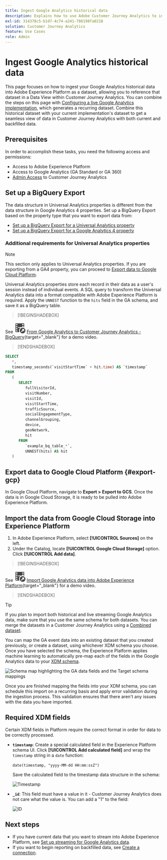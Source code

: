 ```yaml
---
title: Ingest Google Analytics historical data
description: Explains how to use Adobe Customer Journey Analytics to ingest your Google Analytics data into Adobe Experience Platform. 
exl-id: 314378c5-b1d7-4c74-a241-786198fa0218
solution: Customer Journey Analytics
feature: Use Cases
role: Admin
---
```


# Ingest Google Analytics historical data

This page focuses on how to ingest your Google Analytics historical data into Adobe Experience Platform as a dataset, allowing you to reference that dataset in a Data View within Customer Journey Analytics. You can combine the steps on this page with [Configuring a live Google Analytics implementation](streaming.md), which generates a recurring dataset. Combine this historical dataset with your current implementation's dataset to get a seamless view of data in Customer Journey Analytics with both current and backfilled data.

## Prerequisites

In order to accomplish these tasks, you need the following access and permissions:

* Access to Adobe Experience Platform
* Access to Google Analytics (GA Standard or GA 360)
* [Admin Access](/help/technotes/access-control.md) to Customer Journey Analytics

## Set up a BigQuery Export

The data structure in Universal Analytics properties is different from the data structure in Google Analytics 4 properties. Set up a BigQuery Export based on the property type that you want to export data from:

* [Set up a BigQuery Export for a Universal Analytics property](https://support.google.com/analytics/answer/3416092)
* [Set up a BigQuery Export for a Google Analytics 4 property](https://support.google.com/analytics/answer/9823238)

### Additional requirements for Universal Analytics properties

>[!NOTE]
>
>This section only applies to Universal Analytics properties. If you are exporting from a GA4 property, you can proceed to [Export data to Google Cloud Platform](#export-gcp).

Universal Analytics properties store each record in their data as a user's session instead of individual events. A SQL query to transform the Universal Analytics data into a format compatible with Adobe Experience Platform is required. Apply the `UNNEST` function to the `hits` field in the GA schema, and save it as a BigQuery table.


>[!BEGINSHADEBOX]

See ![VideoCheckedOut](/help/assets/icons/VideoCheckedOut.svg) [From Google Analytics to Customer Journey Analytics - BigQuery](https://video.tv.adobe.com/v/332634?quality=12&learn=on){target="_blank"} for a demo video.

>[!ENDSHADEBOX]


```sql
SELECT
   *,
   timestamp_seconds(`visitStartTime` + hit.time) AS `timestamp` 
FROM
   (
      SELECT
         fullVisitorId,
         visitNumber,
         visitId,
         visitStartTime,
         trafficSource,
         socialEngagementType,
         channelGrouping,
         device,
         geoNetwork,
         hit 
      FROM
         `example_bq_table_*`,
         UNNEST(hits) AS hit 
   )
```

## Export data to Google Cloud Platform {#export-gcp}

In Google Cloud Platform, navigate to **Export > Export to GCS**. Once the data is in Google Cloud Storage, it is ready to be pulled into Adobe Experience Platform.

## Import the data from Google Cloud Storage into Experience Platform

1. In Adobe Experience Platform, select **[!UICONTROL Sources]** on the left.
1. Under the Catalog, locate **[!UICONTROL Google Cloud Storage]** option. Click **[!UICONTROL Add data]**.


>[!BEGINSHADEBOX]

See ![VideoCheckedOut](/help/assets/icons/VideoCheckedOut.svg) [Import Google Analytics data into Adobe Experience Platform](https://video.tv.adobe.com/v/332676?quality=12&learn=on){target="_blank"} for a demo video.

>[!ENDSHADEBOX]


>[!TIP]
>
>If you plan to import both historical and live streaming Google Analytics data, make sure that you use the same schema for both datasets. You can merge the datasets in a Customer Journey Analytics using a [Combined dataset](/help/connections/combined-dataset.md).

You can map the GA event data into an existing dataset that you created previously, or create a dataset, using whichever XDM schema you choose. Once you have selected the schema, the Experience Platform applies machine learning to automatically pre-map each of the fields in the Google Analytics data to your [XDM schema](https://experienceleague.adobe.com/docs/experience-platform/xdm/home.html#ui).

![Schema map highlighting the GA data fields and the Target schema mappings](../assets/schema-map.png)

Once you are finished mapping the fields into your XDM schema, you can schedule this import on a recurring basis and apply error validation during the ingestion process. This validation ensures that there aren't any issues with the data you have imported.

## Required XDM fields

Certain XDM fields in Platform require the correct format in order for data to be correctly processed.

* **`timestamp`**: Create a special calculated field in the Experience Platform schema UI. Click **[!UICONTROL Add calculated field]** and wrap the `timestamp` string in a `date` function:

   `date(timestamp, "yyyy-MM-dd HH:mm:ssZ")`

   Save the calculated field to the timestamp data structure in the schema:

   ![Timestamp](../assets/timestamp.png)

* **`_id`**: This field must have a value in it - Customer Journey Analytics does not care what the value is. You can add a "1" to the field:

   ![ID](../assets/_id.png)

## Next steps

* If you have current data that you want to stream into Adobe Experience Platform, see [Set up streaming for Google Analytics data](streaming.md).
* If you want to begin reporting on backfilled data, see [Create a connection](/help/connections/create-connection.md).
